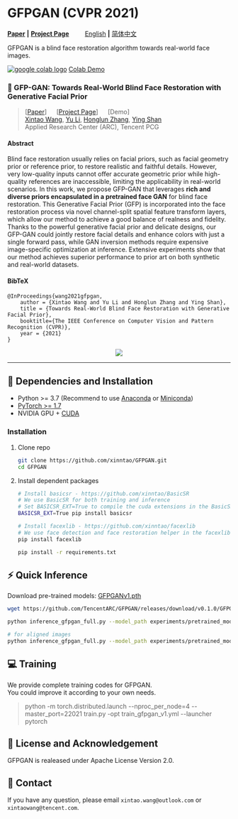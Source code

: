 # GFPGAN (CVPR 2021)

[**Paper**](https://arxiv.org/abs/2101.04061) **|** [**Project Page**](https://xinntao.github.io/projects/gfpgan) &emsp;&emsp; [English](README.md) **|** [简体中文](README_CN.md)

GFPGAN is a blind face restoration algorithm towards real-world face images.

<a href="https://colab.research.google.com/drive/1sVsoBd9AjckIXThgtZhGrHRfFI6UUYOo"><img src="https://colab.research.google.com/assets/colab-badge.svg" alt="google colab logo"></a>
[Colab Demo](https://colab.research.google.com/drive/1sVsoBd9AjckIXThgtZhGrHRfFI6UUYOo)

### :book: GFP-GAN: Towards Real-World Blind Face Restoration with Generative Facial Prior
> [[Paper](https://arxiv.org/abs/2101.04061)] &emsp; [[Project Page](https://xinntao.github.io/projects/gfpgan)] &emsp; [Demo] <br>
> [Xintao Wang](https://xinntao.github.io/), [Yu Li](https://yu-li.github.io/), [Honglun Zhang](https://scholar.google.com/citations?hl=en&user=KjQLROoAAAAJ), [Ying Shan](https://scholar.google.com/citations?user=4oXBp9UAAAAJ&hl=en) <br>
> Applied Research Center (ARC), Tencent PCG

#### Abstract

Blind face restoration usually relies on facial priors, such as facial geometry prior or reference prior, to restore realistic and faithful details. However, very low-quality inputs cannot offer accurate geometric prior while high-quality references are inaccessible, limiting the applicability in real-world scenarios. In this work, we propose GFP-GAN that leverages **rich and diverse priors encapsulated in a pretrained face GAN** for blind face restoration. This Generative Facial Prior (GFP) is incorporated into the face restoration process via novel channel-split spatial feature transform layers, which allow our method to achieve a good balance of realness and fidelity. Thanks to the powerful generative facial prior and delicate designs, our GFP-GAN could jointly restore facial details and enhance colors with just a single forward pass, while GAN inversion methods require expensive image-specific optimization at inference. Extensive experiments show that our method achieves superior performance to prior art on both synthetic and real-world datasets.

#### BibTeX

    @InProceedings{wang2021gfpgan,
        author = {Xintao Wang and Yu Li and Honglun Zhang and Ying Shan},
        title = {Towards Real-World Blind Face Restoration with Generative Facial Prior},
        booktitle={The IEEE Conference on Computer Vision and Pattern Recognition (CVPR)},
        year = {2021}
    }

<p align="center">
  <img src="https://xinntao.github.io/projects/GFPGAN_src/gfpgan_teaser.jpg">
</p>

---

## :wrench: Dependencies and Installation

- Python >= 3.7 (Recommend to use [Anaconda](https://www.anaconda.com/download/#linux) or [Miniconda](https://docs.conda.io/en/latest/miniconda.html))
- [PyTorch >= 1.7](https://pytorch.org/)
- NVIDIA GPU + [CUDA](https://developer.nvidia.com/cuda-downloads)

### Installation

1. Clone repo

    ```bash
    git clone https://github.com/xinntao/GFPGAN.git
    cd GFPGAN
    ```

1. Install dependent packages

    ```bash
    # Install basicsr - https://github.com/xinntao/BasicSR
    # We use BasicSR for both training and inference
    # Set BASICSR_EXT=True to compile the cuda extensions in the BasicSR - It may take several minutes to compile, please be patient
    BASICSR_EXT=True pip install basicsr

    # Install facexlib - https://github.com/xinntao/facexlib
    # We use face detection and face restoration helper in the facexlib package
    pip install facexlib

    pip install -r requirements.txt
    ```

## :zap: Quick Inference

Download pre-trained models: [GFPGANv1.pth](https://github.com/TencentARC/GFPGAN/releases/download/v0.1.0/GFPGANv1.pth)

```bash
wget https://github.com/TencentARC/GFPGAN/releases/download/v0.1.0/GFPGANv1.pth -P experiments/pretrained_models
```

```bash
python inference_gfpgan_full.py --model_path experiments/pretrained_models/GFPGANv1.pth --test_path inputs/whole_imgs

# for aligned images
python inference_gfpgan_full.py --model_path experiments/pretrained_models/GFPGANv1.pth --test_path inputs/cropped_faces --aligned
```

## :computer: Training

We provide complete training codes for GFPGAN. <br>
You could improve it according to your own needs.

> python -m torch.distributed.launch --nproc_per_node=4 --master_port=22021 train.py -opt train_gfpgan_v1.yml --launcher pytorch

## :scroll: License and Acknowledgement

GFPGAN is realeased under Apache License Version 2.0.

## :e-mail: Contact

If you have any question, please email `xintao.wang@outlook.com` or `xintaowang@tencent.com`.
